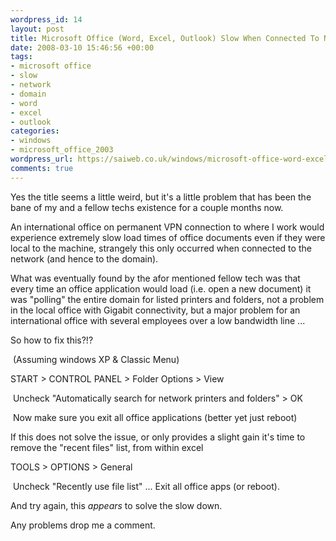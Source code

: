 ```yaml
--- 
wordpress_id: 14
layout: post
title: Microsoft Office (Word, Excel, Outlook) Slow When Connected To Network, But Fast When Not?
date: 2008-03-10 15:46:56 +00:00
tags: 
- microsoft office
- slow
- network
- domain
- word
- excel
- outlook
categories: 
- windows
- microsoft_office_2003
wordpress_url: https://saiweb.co.uk/windows/microsoft-office-word-excel-outlook-slow-when-connected-to-network-but-fast-when-not
comments: true
---
```

Yes the title seems a little weird, but it's a little problem that has been the bane of my and a fellow techs existence for a couple months now.

An international office on permanent VPN connection to where I work would experience extremely slow load times of office documents even if they were local to the machine, strangely this only occurred when connected to the network (and hence to the domain).

What was eventually found by the afor mentioned fellow tech was that every time an office application would load (i.e. open a new document) it was "polling" the entire domain for listed printers and folders, not a problem in the local office with Gigabit connectivity, but a major problem for an international office with several employees over a low bandwidth line ...

So how to fix this?!?

 (Assuming windows XP &amp; Classic Menu)

START &gt; CONTROL PANEL &gt; Folder Options &gt; View

 Uncheck "Automatically search for network printers and folders" &gt; OK

 Now make sure you exit all office applications (better yet just reboot)

If this does not solve the issue, or only provides a slight gain it's time to remove the "recent files" list, from within excel

TOOLS &gt; OPTIONS &gt; General

 Uncheck "Recently use file list" ... Exit all office apps (or reboot).

And try again, this _appears_ to solve the slow down.

Any problems drop me a comment.

